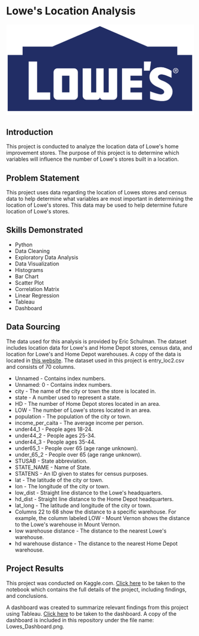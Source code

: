 # Lowe's Location Analysis
![Introductory Picture](Lowes_Logo.png)
## Introduction
This project is conducted to analyze the location data of Lowe's home improvement stores. The purpose of this project is to determine which variables will influence the number of Lowe's stores built in a location.

## Problem Statement
This project uses data regarding the location of Lowes stores and census data to help determine what variables are most important in determining the location of Lowe's stores. This data may be used to help determine future location of Lowe's stores.

## Skills Demonstrated
* Python
* Data Cleaning
* Exploratory Data Analysis
* Data Visualization
* Histograms
* Bar Chart
* Scatter Plot
* Correlation Matrix
* Linear Regression
* Tableau
* Dashboard

## Data Sourcing
The data used for this analysis is provided by Eric Schulman. The dataset includes location data for Lowe's and Home Depot stores, census data, and location for Lowe's and Home Depot warehouses. A copy of the data is located in [this website](https://www.kaggle.com/datasets/erichschulman/home-improvement-stores/). The dataset used in this project is entry_loc2.csv and consists of 70 columns.
* Unnamed - Contains index numbers.
* Unnamed: 0 - Contains index numbers.
* city - The name of the city or town the store is located in.
* state - A number used to represent a state.
* HD - The number of Home Depot stores located in an area.
* LOW - The number of Lowe's stores located in an area.
* population - The population of the city or town.
* income_per_caita - The average income per person.
* under44_1 - People ages 18-24.
* under44_2 - People ages 25-34.
* under44_3 - People ages 35-44.
* under65_1 - People over 65 (age range unknown).
* under_65_2 - People over 65 (age range unknown).
* STUSAB - State abbreviation.
* STATE_NAME - Name of State.
* STATENS - An ID given to states for census purposes.
* lat - The latitude of the city or town.
* lon - The longitude of the city or town.
* low_dist - Straight line distance to the Lowe's headquarters.
* hd_dist - Straight line distance to the Home Depot headquarters.
* lat_long - The latitude and longitude of the city or town.
* Columns 22 to 68 show the distance to a specific warehouse. For example, the columm labeled LOW - Mount Vernon shows the distance to the Lowe's warehouse in Mount Vernon.
* low warehouse distance - The distance to the nearest Lowe's warehouse.
* hd warehouse distance - The distance to the nearest Home Depot warehouse.

## Project Results
This project was conducted on Kaggle.com. [Click here](https://www.kaggle.com/code/jameschunweber/lowe-s-location-analysis-python-and-tableau) to be taken to the notebook which contains the full details of the project, including findings, and conclusions.

A dashboard was created to summarize relevant findings from this project using Tableau. [Click here](https://public.tableau.com/views/LowesLocationAnalysis/Dashboard1?:language=en-US&:sid=&:redirect=auth&:display_count=n&:origin=viz_share_link) to be taken to the dashboard. A copy of the dashboard is included in this repository under the file name: Lowes_Dashboard.png.

